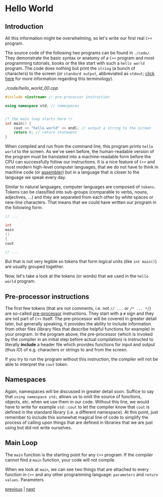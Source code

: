 # Hello World

## Introduction

All this information might be overwhelming, so let's write our first real `C++` program. 

The source code of the following two programs can be found in `./code/`. They demonstrate the basic syntax or anatomy of a `C++` program and most programming tutorials, books or the like start with such a `hello world` program. The code does nothing but print the `string` (a bunch of characters) to the screen (or `standard output`, abbreviated as `stdout`; [click here](https://en.wikipedia.org/wiki/Standard_streams#Standard_output_(stdout)) for more information regarding this terminology).

*./code/hello_world_00.cpp*

```c++
#include <iostream> // pre-processor instruction

using namespace std; // namespaces


/* the main loop starts here */
int main() {
    cout << "hello world" << endl; // output a string to the screen
    return 0; // return statement
}
```

When compiled and run from the command line, this program prints `hello world` to the screen. As we've seen before, the human-readable version of the program must be translated into a machine-readable form before the CPU can successfully follow our instructions. It is a nice feature of `C++` and most modern high-level computer languages, that we do not have to think in machine code (or [assembler](https://en.wikipedia.org/wiki/Assembly_language)) but in a language that is closer to the language we speak every day.

Similar to natural languages, computer languages are composed of `tokens`. Tokens can be classified into sub-groups (comparable to verbs, nouns, adjectives, ...) and they are separated from each other by white spaces or new-line characters. That means that we could have written our program in the following form:

```c++
// ...

int 
main
()
{
cout

// ...

```

But that is not very legible so tokens that form logical units (like `int main()`) are usually grouped together.

Now, let's take a look at the tokens (or words) that we used in the `hello world` program.


## Pre-processor instructions

The first few tokens (that are not comments, i.e. not `// ...` or `/* ... */`) are so-called [pre-processor](https://en.wikipedia.org/wiki/C_preprocessor) instructions. They start with a `#` sign and they are not part of `C++` itself. The pre-processor will be covered in greater detail later, but generally speaking, it provides the ability to include information from other files (library files that describe helpful functions for example) in your program. In the program above, the pre-processor (which is invoked by the compiler in an initial step before actual compilation) is instructed to literally **include** a header file which provides functions for input and output (thus *IO*) of e.g. characters or strings to and from the screen.

If you try to run the program without this instruction, the compiler will not be able to interpret the `cout` token.


## Namespaces

Again, namespaces will be discussed in greater detail soon. Suffice to say that `using namespace std;` allows us to omit the source of functions, objects, etc. when we use them in our code. Without this line, we would have to write for example `std::cout` to let the compiler know that `cout` is defined in the standard library (i.e. a different namespace). At this point, just remember to include this somewhat magical line of code to simplify the process of calling upon things that are defined in libraries that we are just using but did not write ourselves.


## Main Loop

The `main` function is the starting point for any `C++` program. If the compiler cannot find a `main` function, your code will not compile.

When we look at `main`, we can see two things that are attached to every function in `C++` and any other programming language: `parameters` and `return values`. Parameters

[previous](./basic_syntax.md) | [next]()
